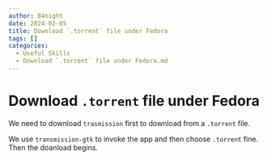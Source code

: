 ```yaml
---
author: B4night
date: 2024-02-05
title: Download `.torrent` file under Fedora
tags: []
categories:
  - Useful Skills
  - Download `.torrent` file under Fedora.md
---
```


# Download `.torrent` file under Fedora

We need to download `trasmission` first to download from a `.torrent` file.

We use `transmission-gtk` to invoke the app and then choose `.torrent` fine. Then the doanload begins.

